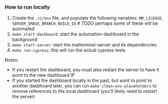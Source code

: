 ### How to run locally

1. Create the `.ci/env` file, and populate the following variables: `MM_LICENSE`, `SERVER_IMAGE`, `BRANCH`, `BUILD_ID` # TODO perhaps some of these will be automated
2. `make start-dashboard`: start the automation-dashboard in the background
3. `make start-server`: start the mattermost-server and its dependencies
4. `make run-cypress`: this will run the actual cypress tests

Notes:
- If you restart the dashboard, you must also restart the server to have it point to the new dashboard IP
- If you started the dashboard locally in the past, but want to point to another dasbhoard later, you can run `make clean-env-placeholders` to remove references to the local dasbhoard (you'll likely need to restart the server)

